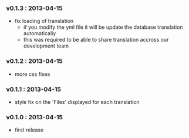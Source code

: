 ### v0.1.3 : 2013-04-15

* fix loading of translation
  * if you modify the yml file it will be update the database translation automatically
  * this was required to be able to share translation accross our development team

### v0.1.2 : 2013-04-15

* more css fixes

### v0.1.1 : 2013-04-15

* style fix on the 'Files' displayed for each translation

### v0.1.0 : 2013-04-15

* first release